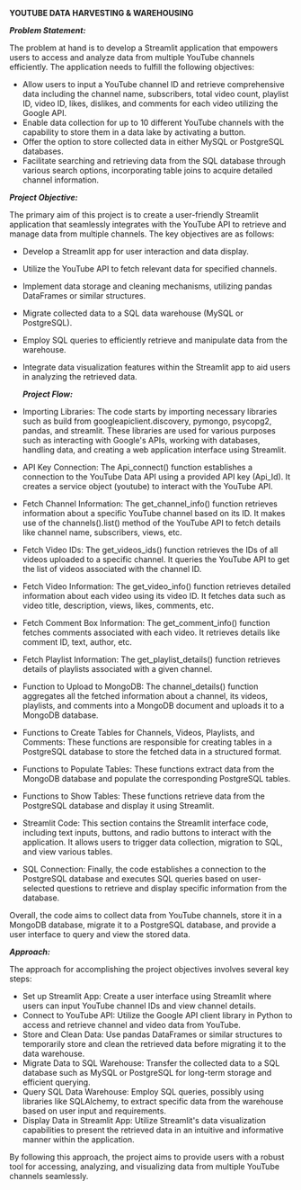 ******YOUTUBE DATA HARVESTING & WAREHOUSING******



***Problem Statement:***<br>

The problem at hand is to develop a Streamlit application that empowers users to access and analyze data from multiple YouTube channels efficiently. The application needs to fulfill the following objectives:
* Allow users to input a YouTube channel ID and retrieve comprehensive data including the channel name, subscribers, total video count, playlist ID, video ID, likes, dislikes, and comments for each video utilizing the Google API.
* Enable data collection for up to 10 different YouTube channels with the capability to store them in a data lake by activating a button.
* Offer the option to store collected data in either MySQL or PostgreSQL databases.
* Facilitate searching and retrieving data from the SQL database through various search options, incorporating table joins to acquire detailed channel information.



***Project Objective:***

The primary aim of this project is to create a user-friendly Streamlit application that seamlessly integrates with the YouTube API to retrieve and manage data from multiple channels. The key objectives are as follows:
* Develop a Streamlit app for user interaction and data display.
* Utilize the YouTube API to fetch relevant data for specified channels.
* Implement data storage and cleaning mechanisms, utilizing pandas DataFrames or similar structures.
* Migrate collected data to a SQL data warehouse (MySQL or PostgreSQL).
* Employ SQL queries to efficiently retrieve and manipulate data from the warehouse.
* Integrate data visualization features within the Streamlit app to aid users in analyzing the retrieved data.




  ***Project Flow:***

* Importing Libraries: The code starts by importing necessary libraries such as build from googleapiclient.discovery, pymongo, psycopg2, pandas, and streamlit. These libraries are used for various purposes such as interacting with Google's APIs, working with databases, handling data, and creating a web application interface using Streamlit.
* API Key Connection: The Api_connect() function establishes a connection to the YouTube Data API using a provided API key (Api_Id). It creates a service object (youtube) to interact with the YouTube API.
* Fetch Channel Information: The get_channel_info() function retrieves information about a specific YouTube channel based on its ID. It makes use of the channels().list() method of the YouTube API to fetch details like channel name, subscribers, views, etc.
* Fetch Video IDs: The get_videos_ids() function retrieves the IDs of all videos uploaded to a specific channel. It queries the YouTube API to get the list of videos associated with the channel ID.
* Fetch Video Information: The get_video_info() function retrieves detailed information about each video using its video ID. It fetches data such as video title, description, views, likes, comments, etc.
* Fetch Comment Box Information: The get_comment_info() function fetches comments associated with each video. It retrieves details like comment ID, text, author, etc.
* Fetch Playlist Information: The get_playlist_details() function retrieves details of playlists associated with a given channel.
* Function to Upload to MongoDB: The channel_details() function aggregates all the fetched information about a channel, its videos, playlists, and comments into a MongoDB document and uploads it to a MongoDB database.
* Functions to Create Tables for Channels, Videos, Playlists, and Comments: These functions are responsible for creating tables in a PostgreSQL database to store the fetched data in a structured format.
* Functions to Populate Tables: These functions extract data from the MongoDB database and populate the corresponding PostgreSQL tables.
* Functions to Show Tables: These functions retrieve data from the PostgreSQL database and display it using Streamlit.
* Streamlit Code: This section contains the Streamlit interface code, including text inputs, buttons, and radio buttons to interact with the application. It allows users to trigger data collection, migration to SQL, and view various tables.
* SQL Connection: Finally, the code establishes a connection to the PostgreSQL database and executes SQL queries based on user-selected questions to retrieve and display specific information from the database.

Overall, the code aims to collect data from YouTube channels, store it in a MongoDB database, migrate it to a PostgreSQL database, and provide a user interface to query and view the stored data.




***Approach:***

The approach for accomplishing the project objectives involves several key steps:
* Set up Streamlit App: Create a user interface using Streamlit where users can input YouTube channel IDs and view channel details.
* Connect to YouTube API: Utilize the Google API client library in Python to access and retrieve channel and video data from YouTube.
* Store and Clean Data: Use pandas DataFrames or similar structures to temporarily store and clean the retrieved data before migrating it to the data warehouse.
* Migrate Data to SQL Warehouse: Transfer the collected data to a SQL database such as MySQL or PostgreSQL for long-term storage and efficient querying.
* Query SQL Data Warehouse: Employ SQL queries, possibly using libraries like SQLAlchemy, to extract specific data from the warehouse based on user input and requirements.
* Display Data in Streamlit App: Utilize Streamlit's data visualization capabilities to present the retrieved data in an intuitive and informative manner within the application.

By following this approach, the project aims to provide users with a robust tool for accessing, analyzing, and visualizing data from multiple YouTube channels seamlessly.







